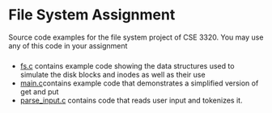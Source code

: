 # File System Assignment
Source code examples for the file system project of CSE 3320.  You may use any of this code in your assignment

###
- [fs.c][01] contains example code showing the data structures used to simulate the disk blocks and inodes as well as their use
- [main.c][02]contains example code that demonstrates a simplified version of get and put
- [parse_input.c][03] contains code that reads user input and tokenizes it.

[01]:https://github.com/bakkertj/cse3320/blob/master/FileSystem/fs.c
[02]:https://github.com/bakkertj/cse3320/blob/master/FileSystem/main.c
[03]:https://github.com/bakkertj/cse3320/blob/master/FileSystem/parse_input.c
